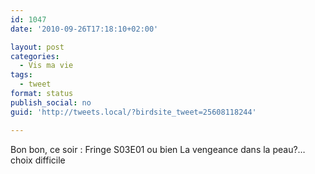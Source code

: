 ```yaml
---
id: 1047
date: '2010-09-26T17:18:10+02:00'

layout: post
categories:
  - Vis ma vie
tags:
  - tweet
format: status
publish_social: no
guid: 'http://tweets.local/?birdsite_tweet=25608118244'

---
```


Bon bon, ce soir : Fringe S03E01 ou bien La vengeance dans la peau?… choix difficile